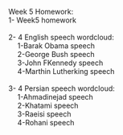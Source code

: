 Week 5 Homework:<br>
1- Week5 homework<br>
<br>
2- 4 English speech wordcloud:<br>
&emsp; 1-Barak Obama speech<br>
&emsp; 2-George Bush speech<br>
&emsp; 3-John FKennedy speech<br>
&emsp; 4-Marthin Lutherking speech<br>
<br>
3- 4 Persian speech wordcloud:<br>
&emsp; 1-Ahmadinejad speech<br>
&emsp; 2-Khatami speech<br>
&emsp; 3-Raeisi speech<br>
&emsp; 4-Rohani speech<br>
